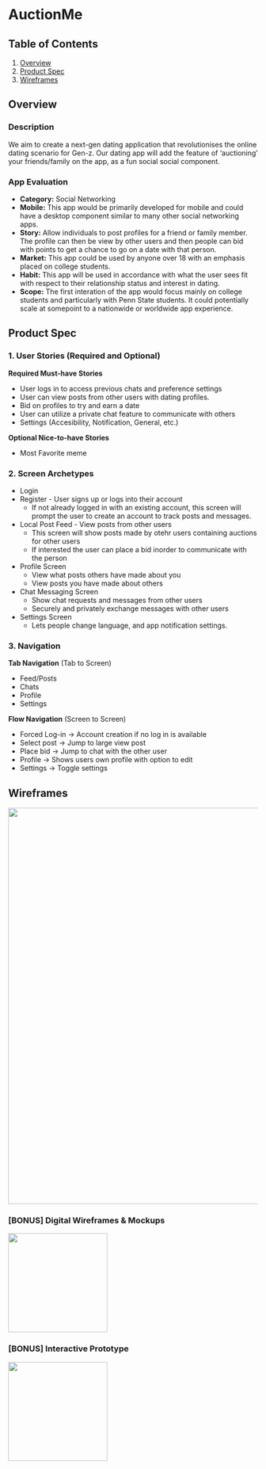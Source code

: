 # AuctionMe

## Table of Contents
1. [Overview](#Overview)
1. [Product Spec](#Product-Spec)
1. [Wireframes](#Wireframes)

## Overview
### Description
We aim to create a next-gen dating application that revolutionises the online dating scenario for Gen-z. Our dating app will add the feature of ‘auctioning’ your friends/family on the app, as a fun social social component.

### App Evaluation
- **Category:** Social Networking 
- **Mobile:** This app would be primarily developed for mobile and could have a desktop component similar to many other social networking apps.
- **Story:** Allow individuals to post profiles for a friend or family member.  The profile can then be view by other users and then people can bid with points to get a chance to go on a date with that person.
- **Market:** This app could be used by anyone over 18 with an emphasis placed on college students.
- **Habit:** This app will be used in accordance with what the user sees fit with respect to their relationship status and interest in dating.
- **Scope:** The first interation of the app would focus mainly on college students and particularly with Penn State students.  It could potentially scale at somepoint to a nationwide or worldwide app experience.

## Product Spec
### 1. User Stories (Required and Optional)

**Required Must-have Stories**

* User logs in to access previous chats and preference settings
* User can view posts from other users with dating profiles.
* Bid on profiles to try and earn a date
* User can utilize a private chat feature to communicate with others
* Settings (Accesibility, Notification, General, etc.)

**Optional Nice-to-have Stories**

* Most Favorite meme

### 2. Screen Archetypes

* Login 
* Register - User signs up or logs into their account
   * If not already logged in with an existing account, this screen will prompt the user to create an account to track posts and messages.
* Local Post Feed - View posts from other users
   * This screen will show posts made by otehr users containing auctions for other users
   * If interested the user can place a bid inorder to communicate with the person
* Profile Screen 
   * View what posts others have made about you
   * View posts you have made about others 
* Chat Messaging Screen
   * Show chat requests and messages from other users
   * Securely and privately exchange messages with other users
* Settings Screen
   * Lets people change language, and app notification settings.

### 3. Navigation

**Tab Navigation** (Tab to Screen)

* Feed/Posts
* Chats
* Profile
* Settings

**Flow Navigation** (Screen to Screen)
* Forced Log-in -> Account creation if no log in is available
* Select post -> Jump to large view post
* Place bid -> Jump to chat with the other user
* Profile -> Shows users own profile with option to edit
* Settings -> Toggle settings

## Wireframes
<img src="https://i.imgur.com/9CrjH1K.jpg" width=800><br>

### [BONUS] Digital Wireframes & Mockups
<img src="https://i.imgur.com/lYHn37F.jpg" height=200>

### [BONUS] Interactive Prototype
<img src="https://i.imgur.com/AiKfE5g.gif" width=200>
